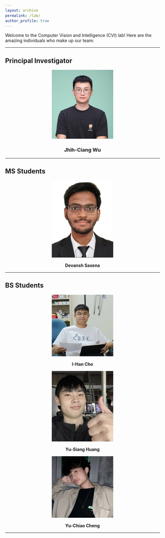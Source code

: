 ```yaml
---
layout: archive
permalink: /lab/
author_profile: true
---
```



Welcome to the Computer Vision and Intelligence (CVI) lab! Here are the amazing individuals who make up our team:

---

## Principal Investigator


<div style="text-align: center;">
  <img src="../images/lab/JC.jpg" width="200" alt="Jhih-Ciang Wu">
  <h3><strong>Jhih-Ciang Wu</strong></h3>
</div>

---

## MS Students
<div style="text-align: center;">
  <div>
    <img src="../images/lab/Devansh.jpg" width="200" alt="Maxcho">
    <p><strong>Devansh Saxena</strong></p>
  </div>
</div>

---

## BS Students


<div style="text-align: center;">
  <div>
    <img src="../images/lab/maxcho.jpg" width="200" alt="Maxcho">
    <p><strong>I-Han Cho</strong></p>
  </div>
  <div>
    <img src="../images/lab/DarthMaul.jpg" width="200" alt="Maxcho">
    <p><strong>Yu-Siang Huang</strong></p>
  </div>
  <div>
    <img src="../images/lab/Yu-Chiao.jpg" width="200" alt="Maxcho">
    <p><strong>Yu-Chiao Cheng</strong></p>
  </div>
</div>

---
